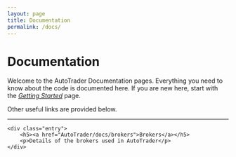 ```yaml
---
layout: page
title: Documentation
permalink: /docs/
---
```


# Documentation

Welcome to the AutoTrader Documentation pages. Everything you need to know about the code is documented here. If you are 
new here, start with the [*Getting Started*](docs/getting-started) page.

Other useful links are provided below.

<div class="section-index">
    <hr class="panel-line">   
    
    <div class="entry">
        <h5><a href="AutoTrader/docs/brokers">Brokers</a></h5>
        <p>Details of the brokers used in AutoTrader</p>
    </div>
    
</div>
